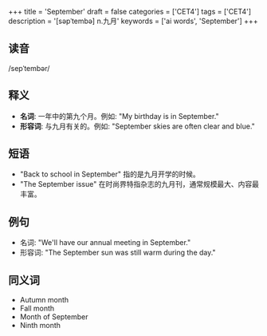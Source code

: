 +++
title = 'September'
draft = false
categories = ['CET4']
tags = ['CET4']
description = '[səpˈtembə] n.九月'
keywords = ['ai words', 'September']
+++

## 读音
/sepˈtembər/

## 释义
- **名词**: 一年中的第九个月。例如: "My birthday is in September."
- **形容词**: 与九月有关的。例如: "September skies are often clear and blue."

## 短语
- "Back to school in September" 指的是九月开学的时候。
- "The September issue" 在时尚界特指杂志的九月刊，通常规模最大、内容最丰富。

## 例句
- 名词: "We'll have our annual meeting in September."
- 形容词: "The September sun was still warm during the day."

## 同义词
- Autumn month
- Fall month
- Month of September
- Ninth month
